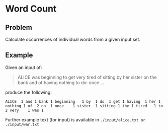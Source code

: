 Word Count
==========

Problem
-------
Calculate occurrences of individual words from a given input set.

Example
-------

Given an input of:

> ALICE was beginning to get very tired of sitting by her
> sister on the bank	and of having nothing to do: once ...

produce the following:

`ALICE	1
and	1
bank 1
beginning	1
by	1
do	1
get	1
having	1
her	1
nothing	1
of	2
on	1
once	1
sister	1
sitting	1
the	1
tired	1
to	2
very	1
was	1`

Further example text (for input) is available in `./input/alice.txt or ./input/war.txt`